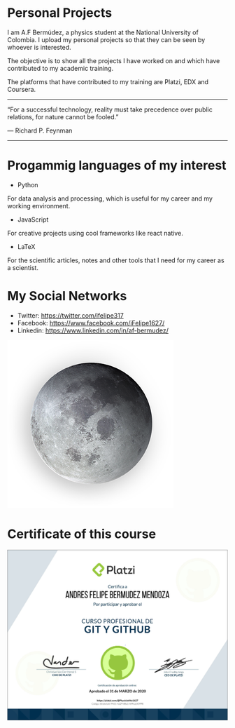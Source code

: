 # Personal Projects 

I am A.F Bermúdez, a physics student at the National University of Colombia. I upload my personal projects so that they can be seen by whoever is interested. 

The objective is to show all the projects I have worked on and which have contributed to my academic training.

The platforms that have contributed to my training are Platzi, EDX and Coursera. 

------------

“For a successful technology, reality must take precedence over public relations, for nature cannot be fooled.”

― Richard P. Feynman

------------



# Progammig languages of my interest 

- Python 

For data analysis and processing, which is useful for my career and my working environment.

- JavaScript

For creative projects using cool frameworks like react native.

- LaTeX

For the scientific articles, notes and other tools that I need for my career as a scientist.

# My Social Networks 

- Twitter: https://twitter.com/ifelipe317
- Facebook: https://www.facebook.com/iFelipe1627/
- Linkedin: https://www.linkedin.com/in/af-bermudez/

![](https://raw.githubusercontent.com/anfbermudezme/Blog/master/imagenes/Luna.png)

# Certificate of this course

![](https://raw.githubusercontent.com/anfbermudezme/Blog/master/imagenes/gitandgithub.PNG)
